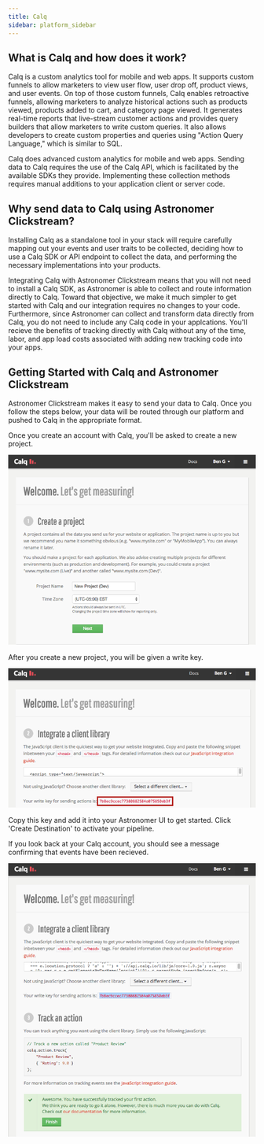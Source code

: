 ```yaml
---
title: Calq
sidebar: platform_sidebar
---
```

## What is Calq and how does it work?

Calq is a custom analytics tool for mobile and web apps. It supports custom funnels to allow marketers to view user flow, user drop off, product views, and user events. On top of those custom funnels, Calq enables retroactive funnels, allowing marketers to analyze historical actions such as products viewed, products added to cart, and category page viewed. It generates real-time reports that live-stream customer actions and provides query builders that allow marketers to write custom queries. It also allows developers to create custom properties and queries using "Action Query Language," which is similar to SQL.

Calq does advanced custom analytics for mobile and web apps. Sending data to Calq requires the use of the Calq API, which is facilitated by the available SDKs they provide. Implementing these collection methods requires manual additions to your application client or server code.

## Why send data to Calq using Astronomer Clickstream?

Installing Calq as a standalone tool in your stack will require carefully mapping out your events and user traits to be collected, deciding how to use a Calq SDK or API endpoint to collect the data, and performing the necessary implementations into your products. 

Integrating Calq with Astronomer Clickstream means that you will not need to install a Calq SDK, as Astronomer is able to collect and route information directly to Calq. Toward that objective, we make it much simpler to get started with Calq and our integration requires no changes to your code. Furthermore, since Astronomer can collect and transform data directly from Calq, you do not need to include any Calq code in your applcations. You'll recieve the benefits of tracking directly with Calq without any of the time, labor, and app load costs associated with adding new tracking code into your apps.

## Getting Started with Calq and Astronomer Clickstream

Astronomer Clickstream makes it easy to send your data to Calq. Once you follow the steps below, your data will be routed through our platform and pushed to Calq in the appropriate format. 

Once you create an account with Calq, you'll be asked to create a new project.

![calq1](../../../images/calq1.png)

After you create a new project, you will be given a write key. 

![calq2](../../../images/calq2.png)

Copy this key and add it into your Astronomer UI to get started. Click 'Create Destination' to activate your pipeline.


If you look back at your Calq account, you should see a message confirming that events have been recieved.

![calq4](../../../images/calq4.png)

